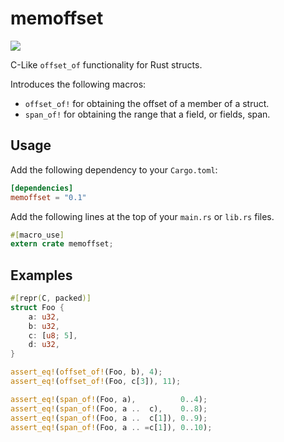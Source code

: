 # memoffset #

[![](http://meritbadge.herokuapp.com/memoffset)](https://crates.io/crates/memoffset)

C-Like `offset_of` functionality for Rust structs.

Introduces the following macros:
 * `offset_of!` for obtaining the offset of a member of a struct.
 * `span_of!` for obtaining the range that a field, or fields, span.

## Usage ##
Add the following dependency to your `Cargo.toml`:

```toml
[dependencies]
memoffset = "0.1"
```

Add the following lines at the top of your `main.rs` or `lib.rs` files.

```rust
#[macro_use]
extern crate memoffset;
```

## Examples ##
```rust
#[repr(C, packed)]
struct Foo {
	a: u32,
	b: u32,
	c: [u8; 5],
	d: u32,
}

assert_eq!(offset_of!(Foo, b), 4);
assert_eq!(offset_of!(Foo, c[3]), 11);

assert_eq!(span_of!(Foo, a),          0..4);
assert_eq!(span_of!(Foo, a ..  c),    0..8);
assert_eq!(span_of!(Foo, a ..  c[1]), 0..9);
assert_eq!(span_of!(Foo, a .. =c[1]), 0..10);
```
